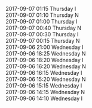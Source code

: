 2017-09-07 01:15 Thursday  I  
2017-09-07 01:10 Thursday  N  
2017-09-07 01:00 Thursday  I  
2017-09-07 00:40 Thursday  N  
2017-09-07 00:30 Thursday  I  
2017-09-07 00:15 Thursday  N  
2017-09-06 21:00 Wednesday  I  
2017-09-06 18:25 Wednesday  N  
2017-09-06 18:20 Wednesday  I  
2017-09-06 16:20 Wednesday  N  
2017-09-06 16:15 Wednesday  I  
2017-09-06 15:20 Wednesday  N  
2017-09-06 15:15 Wednesday  I  
2017-09-06 14:15 Wednesday  N  
2017-09-06 14:10 Wednesday  I  
